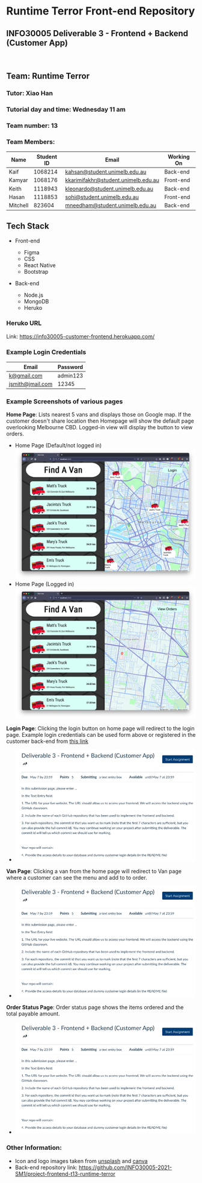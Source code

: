 # Runtime Terror Front-end Repository
## INFO30005 Deliverable 3 - Frontend + Backend (Customer App)


<br>

## Team: Runtime Terror

### Tutor: Xiao Han

### Tutorial day and time: Wednesday 11 am

### Team number: 13

### Team Members:

| Name     | Student ID | Email                               | Working On |
| -------- | ---------- | ----------------------------------- | ---------- |
| Kaif     | 1068214    | kahsan@student.unimelb.edu.au       | Back-end   |
| Kamyar   | 1068176    | kkarimifakhr@student.unimelb.edu.au | Front-end  |
| Keith    | 1118943    | kleonardo@student.unimelb.edu.au    | Back-end   |
| Hasan    | 1118853    | sohi@student.unimelb.edu.au         | Front-end  |
| Mitchell | 823604     | mneedham@student.unimelb.edu.au     | Back-end   |

## Tech Stack

- Front-end
  - Figma
  - CSS
  - React Native
  - Bootstrap

- Back-end
  - Node.js
  - MongoDB
  - Heruko
  


### Heruko URL
Link: https://info30005-customer-frontend.herokuapp.com/

### Example Login Credentials
| Email | Password|
| --- | --- |
|k@gmail.com|admin123|
|jsmith@jmail.com|12345|

### Example Screenshots of various pages

**Home Page**: Lists nearest 5 vans and displays those on Google map. If the customer doesn't share location then Homepage will show the default page overlooking Melbourne CBD. Logged-in view will display the button to view orders.
* Home Page (Default/not logged in)
    <img src="resources/homepagedefault.png" alt="Find a van page. Nearest 5 vans listed and displayed on the map">
* Home Page (Logged in)
    <img src="resources/hopmepageloggedin.png" alt="Find a van page. Nearest 5 vans listed and displayed on the map">

**Login Page**: Clicking the login button on home page will redirect to the login page. Example login credentials can be used form above or registered in the customer back-end from [this link](https://info30005-customer-backend.herokuapp.com/api/customer/register)
- <img src="resources/dummy.png" alt="Login Page">

**Van Page**: Clicking a van from the home page will redirect to Van page where a customer can see the menu and add to to order.
-   <img src="resources/dummy.png" alt="Van Page">

**Order Status Page**: Order status page shows the items ordered and the total payable amount.
-    <img src="resources/dummy.png" alt="Order Status Page">










### Other Information:
-   Icon and logo images taken from [unsplash](https://unsplash.com/) and [canva](https://www.canva.com/)
-   Back-end repository link: https://github.com/INFO30005-2021-SM1/project-frontend-t13-runtime-terror
